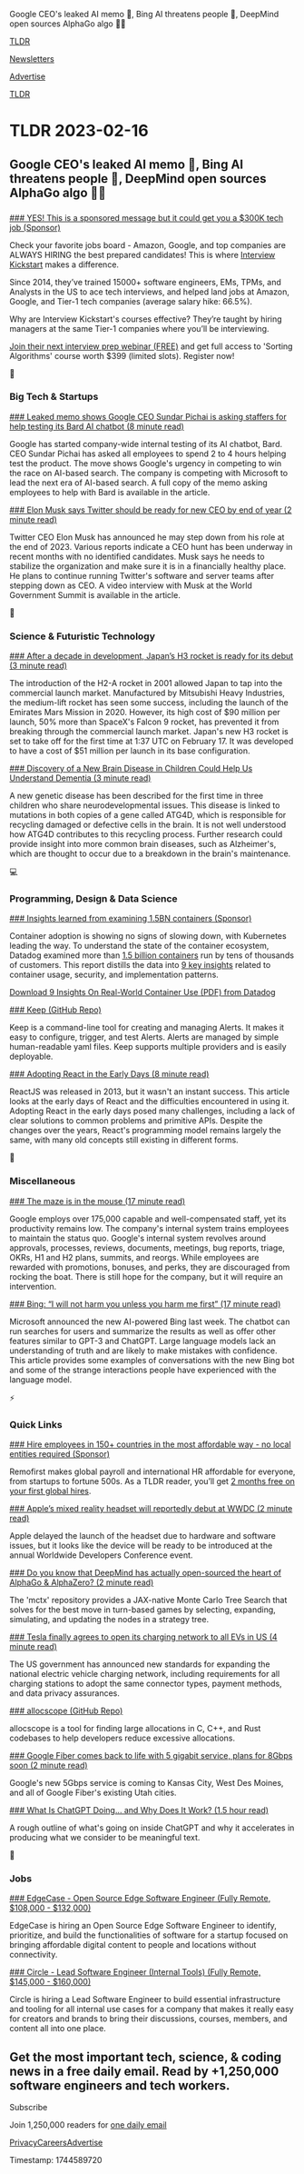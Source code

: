 Google CEO's leaked AI memo 📝, Bing AI threatens people 🤖, DeepMind open sources AlphaGo algo 👨‍💻

[TLDR](/)

[Newsletters](/newsletters)

[Advertise](https://advertise.tldr.tech/)

[TLDR](/)

# TLDR 2023-02-16

## Google CEO's leaked AI memo 📝, Bing AI threatens people 🤖, DeepMind open sources AlphaGo algo 👨‍💻

### 

[### YES! This is a sponsored message but it could get you a $300K tech job (Sponsor)](https://learn.interviewkickstart.com/?utm_source=tldr&amp;utm_campaign=tldr_tech_newsletter_sorting)

Check your favorite jobs board - Amazon, Google, and top companies are ALWAYS HIRING the best prepared candidates! This is where [Interview Kickstart](https://learn.interviewkickstart.com/?utm_source=tldr&utm_campaign=tldr_tech_newsletter_sorting) makes a difference.

Since 2014, they’ve trained 15000+ software engineers, EMs, TPMs, and Analysts in the US to ace tech interviews, and helped land jobs at Amazon, Google, and Tier-1 tech companies (average salary hike: 66.5%).

Why are Interview Kickstart's courses effective? They’re taught by hiring managers at the same Tier-1 companies where you’ll be interviewing.

[Join their next interview prep webinar (FREE)](https://learn.interviewkickstart.com/?utm_source=tldr&utm_campaign=tldr_tech_newsletter_sorting) and get full access to 'Sorting Algorithms' course worth $399 (limited slots). Register now!

📱

### Big Tech & Startups

[### Leaked memo shows Google CEO Sundar Pichai is asking staffers for help testing its Bard AI chatbot (8 minute read)](https://archive.ph/SheJH?utm_source=tldrnewsletter)

Google has started company-wide internal testing of its AI chatbot, Bard. CEO Sundar Pichai has asked all employees to spend 2 to 4 hours helping test the product. The move shows Google's urgency in competing to win the race on AI-based search. The company is competing with Microsoft to lead the next era of AI-based search. A full copy of the memo asking employees to help with Bard is available in the article.

[### Elon Musk says Twitter should be ready for new CEO by end of year (2 minute read)](https://www.theverge.com/2023/2/15/23600692/elon-musk-stepping-down-twitter-ceo-end-of-2023?utm_source=tldrnewsletter)

Twitter CEO Elon Musk has announced he may step down from his role at the end of 2023. Various reports indicate a CEO hunt has been underway in recent months with no identified candidates. Musk says he needs to stabilize the organization and make sure it is in a financially healthy place. He plans to continue running Twitter's software and server teams after stepping down as CEO. A video interview with Musk at the World Government Summit is available in the article.

🚀

### Science & Futuristic Technology

[### After a decade in development, Japan’s H3 rocket is ready for its debut (3 minute read)](https://arstechnica.com/science/2023/02/after-a-decade-in-development-japans-h3-rocket-is-ready-for-its-debut/?utm_source=tldrnewsletter)

The introduction of the H2-A rocket in 2001 allowed Japan to tap into the commercial launch market. Manufactured by Mitsubishi Heavy Industries, the medium-lift rocket has seen some success, including the launch of the Emirates Mars Mission in 2020. However, its high cost of $90 million per launch, 50% more than SpaceX's Falcon 9 rocket, has prevented it from breaking through the commercial launch market. Japan's new H3 rocket is set to take off for the first time at 1:37 UTC on February 17. It was developed to have a cost of $51 million per launch in its base configuration.

[### Discovery of a New Brain Disease in Children Could Help Us Understand Dementia (3 minute read)](https://www.sciencealert.com/discovery-of-a-new-brain-disease-in-children-could-help-us-understand-dementia?utm_source=tldrnewsletter)

A new genetic disease has been described for the first time in three children who share neurodevelopmental issues. This disease is linked to mutations in both copies of a gene called ATG4D, which is responsible for recycling damaged or defective cells in the brain. It is not well understood how ATG4D contributes to this recycling process. Further research could provide insight into more common brain diseases, such as Alzheimer's, which are thought to occur due to a breakdown in the brain's maintenance.

💻

### Programming, Design & Data Science

[### Insights learned from examining 1.5BN containers (Sponsor)](https://www.datadoghq.com/resources/container-report-2022/?utm_source=advertisement&amp;utm_medium=newsletter&amp;utm_campaign=dg-tldrnewsletter-infra-ww-2022-container-report)

Container adoption is showing no signs of slowing down, with Kubernetes leading the way. To understand the state of the container ecosystem, Datadog examined more than [1.5 billion containers](https://www.datadoghq.com/resources/container-report-2022/?utm_source=advertisement&utm_medium=newsletter&utm_campaign=dg-tldrnewsletter-infra-ww-2022-container-report) run by tens of thousands of customers. This report distills the data into [9 key insights](https://www.datadoghq.com/resources/container-report-2022/?utm_source=advertisement&utm_medium=newsletter&utm_campaign=dg-tldrnewsletter-infra-ww-2022-container-report) related to container usage, security, and implementation patterns.

[Download 9 Insights On Real-World Container Use (PDF) from Datadog](https://www.datadoghq.com/resources/container-report-2022/?utm_source=advertisement&utm_medium=newsletter&utm_campaign=dg-tldrnewsletter-infra-ww-2022-container-report)

[### Keep (GitHub Repo)](https://github.com/keephq/keep?utm_source=tldrnewsletter)

Keep is a command-line tool for creating and managing Alerts. It makes it easy to configure, trigger, and test Alerts. Alerts are managed by simple human-readable yaml files. Keep supports multiple providers and is easily deployable.

[### Adopting React in the Early Days (8 minute read)](https://cult.honeypot.io/reads/adopting-react-in-the-early-days/?utm_source=tldrnewsletter)

ReactJS was released in 2013, but it wasn't an instant success. This article looks at the early days of React and the difficulties encountered in using it. Adopting React in the early days posed many challenges, including a lack of clear solutions to common problems and primitive APIs. Despite the changes over the years, React's programming model remains largely the same, with many old concepts still existing in different forms.

🎁

### Miscellaneous

[### The maze is in the mouse (17 minute read)](https://medium.com/@pravse/the-maze-is-in-the-mouse-980c57cfd61a?utm_source=tldrnewsletter)

Google employs over 175,000 capable and well-compensated staff, yet its productivity remains low. The company's internal system trains employees to maintain the status quo. Google's internal system revolves around approvals, processes, reviews, documents, meetings, bug reports, triage, OKRs, H1 and H2 plans, summits, and reorgs. While employees are rewarded with promotions, bonuses, and perks, they are discouraged from rocking the boat. There is still hope for the company, but it will require an intervention.

[### Bing: “I will not harm you unless you harm me first” (17 minute read)](https://simonwillison.net/2023/Feb/15/bing/?utm_source=tldrnewsletter)

Microsoft announced the new AI-powered Bing last week. The chatbot can run searches for users and summarize the results as well as offer other features similar to GPT-3 and ChatGPT. Large language models lack an understanding of truth and are likely to make mistakes with confidence. This article provides some examples of conversations with the new Bing bot and some of the strange interactions people have experienced with the language model.

⚡

### Quick Links

[### Hire employees in 150+ countries in the most affordable way - no local entities required (Sponsor)](https://www.remofirst.com/request-a-demo-tldr?utm_source=newsletter&amp;utm_medium=tldr&amp;utm_campaign=feb_2023)

Remofirst makes global payroll and international HR affordable for everyone, from startups to fortune 500s. As a TLDR reader, you’ll get [2 months free on your first global hires](https://www.remofirst.com/request-a-demo-tldr?utm_source=newsletter&utm_medium=tldr&utm_campaign=feb_2023).

[### Apple’s mixed reality headset will reportedly debut at WWDC (2 minute read)](https://www.theverge.com/2023/2/15/23601588/apple-wwdc-vr-ar-mixed-reality-launch-rumor?utm_source=tldrnewsletter)

Apple delayed the launch of the headset due to hardware and software issues, but it looks like the device will be ready to be introduced at the annual Worldwide Developers Conference event.

[### Do you know that DeepMind has actually open-sourced the heart of AlphaGo & AlphaZero? (2 minute read)](https://twitter.com/DrJimFan/status/1625538305889820673?utm_source=tldrnewsletter)

The 'mctx' repository provides a JAX-native Monte Carlo Tree Search that solves for the best move in turn-based games by selecting, expanding, simulating, and updating the nodes in a strategy tree.

[### Tesla finally agrees to open its charging network to all EVs in US (4 minute read)](https://arstechnica.com/tech-policy/2023/02/tesla-finally-agrees-to-open-its-charging-network-to-all-evs-in-us/?utm_source=tldrnewsletter)

The US government has announced new standards for expanding the national electric vehicle charging network, including requirements for all charging stations to adopt the same connector types, payment methods, and data privacy assurances.

[### allocscope (GitHub Repo)](https://github.com/matt-kimball/allocscope?utm_source=tldrnewsletter)

allocscope is a tool for finding large allocations in C, C++, and Rust codebases to help developers reduce excessive allocations.

[### Google Fiber comes back to life with 5 gigabit service, plans for 8Gbps soon (2 minute read)](https://arstechnica.com/gadgets/2023/02/google-fiber-comes-back-to-life-with-5-gigabit-service-plans-for-8gbps-soon/?utm_source=tldrnewsletter)

Google's new 5Gbps service is coming to Kansas City, West Des Moines, and all of Google Fiber's existing Utah cities.

[### What Is ChatGPT Doing… and Why Does It Work? (1.5 hour read)](https://writings.stephenwolfram.com/2023/02/what-is-chatgpt-doing-and-why-does-it-work/?utm_source=tldrnewsletter)

A rough outline of what's going on inside ChatGPT and why it accelerates in producing what we consider to be meaningful text.

💼

### Jobs

[### EdgeCase - Open Source Edge Software Engineer (Fully Remote, $108,000 - $132,000)](https://tldr.tech/jobs/open-source-edge-software-engineer/304)

EdgeCase is hiring an Open Source Edge Software Engineer to identify, prioritize, and build the functionalities of software for a startup focused on bringing affordable digital content to people and locations without connectivity.

[### Circle - Lead Software Engineer (Internal Tools) (Fully Remote, $145,000 - $160,000)](https://tldr.tech/jobs/lead-software-engineer-(internal-tools)/231)

Circle is hiring a Lead Software Engineer to build essential infrastructure and tooling for all internal use cases for a company that makes it really easy for creators and brands to bring their discussions, courses, members, and content all into one place.

## Get the most important tech, science, & coding news in a free daily email. Read by +1,250,000 software engineers and tech workers.

Subscribe

Join 1,250,000 readers for [one daily email](/api/latest/tech)

[Privacy](/privacy)[Careers](https://jobs.ashbyhq.com/tldr.tech)[Advertise](/tech/advertise)

Timestamp: 1744589720